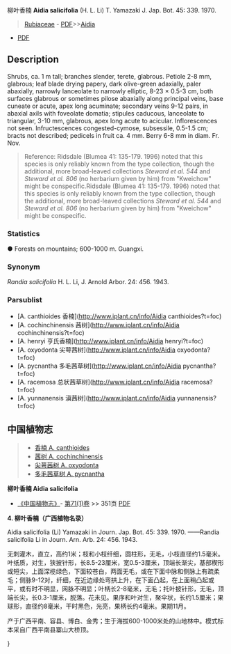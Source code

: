 柳叶香楠 **Aidia salicifolia** (H. L. Li) T. Yamazaki J. Jap. Bot. 45: 339. 1970.

> [Rubiaceae](http://www.iplant.cn/info/Rubiaceae?t=foc) - [PDF](http://www.iplant.cn/foc/pdf/Rubiaceae.pdf)>>[Aidia](http://www.iplant.cn/info/Aidia?t=foc)
 - [PDF](http://www.iplant.cn/foc/pdf/Aidia.pdf)

## Description

Shrubs, ca. 1 m tall; branches slender, terete, glabrous. Petiole 2-8 mm, glabrous; leaf blade drying papery, dark olive-green adaxially, paler abaxially, narrowly lanceolate to narrowly elliptic, 8-23 × 0.5-3 cm, both surfaces glabrous or sometimes pilose abaxially along principal veins, base cuneate or acute, apex long acuminate; secondary veins 9-12 pairs, in abaxial axils with foveolate domatia; stipules caducous, lanceolate to triangular, 3-10 mm, glabrous, apex long acute to acicular. Inflorescences not seen. Infructescences congested-cymose, subsessile, 0.5-1.5 cm; bracts not described; pedicels in fruit ca. 4 mm. Berry 6-8 mm in diam. Fr. Nov.

> Reference: 
> Ridsdale (Blumea 41: 135-179. 1996) noted that this species is only reliably known from the type collection, though the additional, more broad-leaved collections *Steward et al. 544* and *Steward et al. 806* (no herbarium given by him) from \"Kweichow\" might be conspecific.Ridsdale (Blumea 41: 135-179. 1996) noted that this species is only reliably known from the type collection, though the additional, more broad-leaved collections *Steward et al. 544* and *Steward et al. 806* (no herbarium given by him) from \"Kweichow\" might be conspecific.

### Statistics
● Forests on mountains; 600-1000 m. Guangxi.

### Synonym
*Randia salicifolia* H. L. Li, J. Arnold Arbor. 24: 456. 1943.

### Parsublist

* [A.  canthioides  香楠](http://www.iplant.cn/info/Aidia canthioides?t=foc)
* [A.  cochinchinensis  茜树](http://www.iplant.cn/info/Aidia cochinchinensis?t=foc)
* [A.  henryi  亨氏香楠](http://www.iplant.cn/info/Aidia henryi?t=foc)
* [A.  oxyodonta  尖萼茜树](http://www.iplant.cn/info/Aidia oxyodonta?t=foc)
* [A.  pycnantha  多毛茜草树](http://www.iplant.cn/info/Aidia pycnantha?t=foc)
* [A.  racemosa  总状茜草树](http://www.iplant.cn/info/Aidia racemosa?t=foc)
* [A.  yunnanensis  滇茜树](http://www.iplant.cn/info/Aidia yunnanensis?t=foc)

## 中国植物志

> * [香楠  A.  canthioides](Aidia-canthioides-香楠.md)
> * [茜树  A.  cochinchinensis](Aidia-cochinchinensis-茜树.md)
> * [尖萼茜树  A.  oxyodonta](Aidia-oxyodonta-尖萼茜树.md)
> * [多毛茜草树  A.  pycnantha](Aidia-pycnantha-多毛茜草树.md)

**柳叶香楠 Aidia salicifolia**

* [《中国植物志》](http://www.iplant.cn/frps)- [第71(1)卷](http://www.iplant.cn/frps/vol/71(1)) >> 351页 [PDF](http://www.iplant.cn/frps/pdf/71(1)/351a.PDF)

**4. 柳叶香楠（广西植物名录）**

Aidia salicifolia (Li) Yamazaki in Journ. Jap. Bot. 45: 339. 1970. ——Randia salicifolia Li in Journ. Arn. Arb. 24: 456. 1943.

无刺灌木，直立，高约1米；枝和小枝纤细，圆柱形，无毛，小枝直径约1.5毫米。叶纸质，对生，狭披针形，长8.5-23厘米，宽0.5-3厘米，顶端长渐尖，基部楔形或短尖，上面深榄绿色，下面较苍白，两面无毛，或在下面中脉和侧脉上有疏柔毛；侧脉9-12对，纤细，在近边缘处弯拱上升，在下面凸起，在上面稍凸起或平，或有时不明显，网脉不明显；叶柄长2-8毫米，无毛；托叶披针形，无毛，顶端长尖，长0.3-1厘米，脱落。花未见。果序和叶对生，聚伞状，长约1.5厘米；果球形，直径约8毫米，干时黑色，光亮，果柄长约4毫米。果期11月。

产于广西平南、容县、博白、金秀；生于海拔600-1000米处的山地林中。模式标本采自广西平南县寨山大桥顶。

}